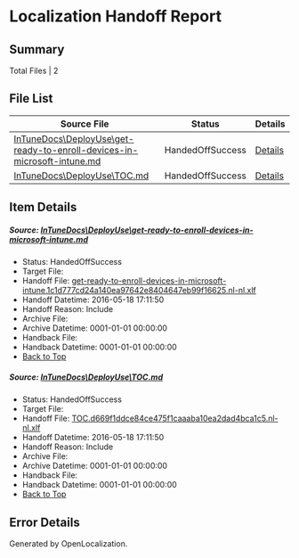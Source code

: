 # <a name='report-top'></a> Localization Handoff Report

## Summary
 Total Files | 2

## File List
 Source File | Status | Details 
 ----------- | ------ | ------- 
 [InTuneDocs\DeployUse\get-ready-to-enroll-devices-in-microsoft-intune.md](https://github.com/Microsoft/IntuneDocs-pr/blob/6a964ab4f322a2fbf655f54b11b08e328d0e9123/InTuneDocs/DeployUse/get-ready-to-enroll-devices-in-microsoft-intune.md) | HandedOffSuccess | [Details](#c52a4d746d4c11afb45618db850b5afdc2e621fe46)
 [InTuneDocs\DeployUse\TOC.md](https://github.com/Microsoft/IntuneDocs-pr/blob/6d50b6790390320287eb9bb0b04dda0574cabea4/InTuneDocs/DeployUse/TOC.md) | HandedOffSuccess | [Details](#ff13f321f6950c29a33ee43a9aa54ce85c902075244)

## Item Details
##### <a name='c52a4d746d4c11afb45618db850b5afdc2e621fe46'></a> Source: [InTuneDocs\DeployUse\get-ready-to-enroll-devices-in-microsoft-intune.md](https://github.com/Microsoft/IntuneDocs-pr/blob/6a964ab4f322a2fbf655f54b11b08e328d0e9123/InTuneDocs/DeployUse/get-ready-to-enroll-devices-in-microsoft-intune.md)
* Status: HandedOffSuccess
* Target File: 
* Handoff File: [get-ready-to-enroll-devices-in-microsoft-intune.1c1d777cd24a140ea97642e8404647eb99f16625.nl-nl.xlf](https://github.com/Microsoft/EM.handoff/blob/4b74489309c1ce483304051ed12f4cc94542269f/ol-handoff/Microsoft/IntuneDocs-pr.nl-nl/master/get-ready-to-enroll-devices-in-microsoft-intune.1c1d777cd24a140ea97642e8404647eb99f16625.nl-nl.xlf)
* Handoff Datetime: 2016-05-18 17:11:50
* Handoff Reason: Include
* Archive File: 
* Archive Datetime: 0001-01-01 00:00:00
* Handback File: 
* Handback Datetime: 0001-01-01 00:00:00
* [Back to Top](#report-top)

##### <a name='ff13f321f6950c29a33ee43a9aa54ce85c902075244'></a> Source: [InTuneDocs\DeployUse\TOC.md](https://github.com/Microsoft/IntuneDocs-pr/blob/6d50b6790390320287eb9bb0b04dda0574cabea4/InTuneDocs/DeployUse/TOC.md)
* Status: HandedOffSuccess
* Target File: 
* Handoff File: [TOC.d669f1ddce84ce475f1caaaba10ea2dad4bca1c5.nl-nl.xlf](https://github.com/Microsoft/EM.handoff/blob/4b74489309c1ce483304051ed12f4cc94542269f/ol-handoff/Microsoft/IntuneDocs-pr.nl-nl/master/TOC.d669f1ddce84ce475f1caaaba10ea2dad4bca1c5.nl-nl.xlf)
* Handoff Datetime: 2016-05-18 17:11:50
* Handoff Reason: Include
* Archive File: 
* Archive Datetime: 0001-01-01 00:00:00
* Handback File: 
* Handback Datetime: 0001-01-01 00:00:00
* [Back to Top](#report-top)


## Error Details

Generated by OpenLocalization.
